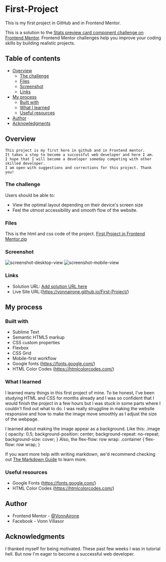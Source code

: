 # First-Project
This is my first project in GitHub and in Frontend Mentor.

This is a solution to the [Stats preview card component challenge on Frontend Mentor](https://www.frontendmentor.io/challenges/stats-preview-card-component-8JqbgoU62). Frontend Mentor challenges help you improve your coding skills by building realistic projects. 

## Table of contents

- [Overview](#overview)
  - [The challenge](#the-challenge)
  - [Files](#files)
  - [Screenshot](#screenshot)
  - [Links](#links)
- [My process](#my-process)
  - [Built with](#built-with)
  - [What I learned](#what-i-learned)
  - [Useful resources](#useful-resources)
- [Author](#author)
- [Acknowledgments](#acknowledgments)

## Overview
    This project is my first here in github and in Frontend mentor. 
    It takes a step to become a successful web developer and here I am. 
    I hope that I will become a developer someday competing with other skilled developer. 
    I am open with suggestions and corrections for this project. Thank you!

### The challenge
    
Users should be able to:

- View the optimal layout depending on their device's screen size
- Feel the utmost accessibility and smooth flow of the website.

### Files

This is the html and css code of the project.
[First Project in Frontend Mentor.zip](https://github.com/VonnAirone/FirstProject/files/6760819/First.Project.in.Frontend.Mentor.zip)

### Screenshot
![screenshot-desktop-view](https://user-images.githubusercontent.com/66238561/124403341-b1e58880-dcea-11eb-9336-7e2e928edc9e.jpg)
![screenshot-mobile-view](https://user-images.githubusercontent.com/66238561/124403350-c0cc3b00-dcea-11eb-8175-efc2619f48dd.png)

### Links

- Solution URL: [Add solution URL here](https://your-solution-url.com)
- Live Site URL:(https://vonnairone.github.io/First-Project/)

## My process

### Built with

- Sublime Text
- Semantic HTML5 markup
- CSS custom properties
- Flexbox
- CSS Grid
- Mobile-first workflow
- Google fonts (https://fonts.google.com/)
- HTML Color Codes (https://htmlcolorcodes.com/)

### What I learned

I learned many things in this first project of mine. To be honest, I've been studying HTML and CSS for months already and I was so confident that I would finish the project in a few hours but I was stuck in some parts where I couldn't find out what to do. I was really struggline in making the website responsive and how to make the image move smoothly as I adjust the size of the webpage.

I learned about making the image appear as a background. Like this: 
.image {
	opacity: 0.5;
	background-position: center;
	background-repeat: no-repeat;
	background-size: cover;
}
Also, the flex-flow: row wrap: 
.container {
		flex-flow: row wrap;
	}
 
If you want more help with writing markdown, we'd recommend checking out [The Markdown Guide](https://www.markdownguide.org/) to learn more.

### Useful resources

- Google Fonts (https://fonts.google.com/)
- HTML Color Codes (https://htmlcolorcodes.com/)

## Author

- Frontend Mentor - [@VonnAirone](https://www.frontendmentor.io/profile/VonnAirone)
- Facebook - Vonn Villasor

## Acknowledgments

I thanked myself for being motivated. These past few weeks I was in tutorial hell. But now I'm eager to become a successful web developer.

